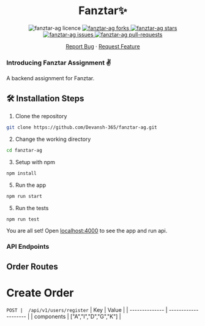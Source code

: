 <h1 align="center">Fanztar✨️</h1>

<p align="center">
<!-- <a href="https://github.com/Devansh-365/fanztar-ag/blob/master/LICENSE" target="blank"> -->
<img src="https://img.shields.io/github/license/Devansh-365/fanztar-ag?style=flat-square" alt="fanztar-ag licence" />
</a>
<a href="https://github.com/Devansh-365/fanztar-ag/fork" target="blank">
<img src="https://img.shields.io/github/forks/Devansh-365/fanztar-ag?style=flat-square" alt="fanztar-ag forks"/>
</a>
<a href="https://github.com/Devansh-365/fanztar-ag/stargazers" target="blank">
<img src="https://img.shields.io/github/stars/Devansh-365/fanztar-ag?style=flat-square" alt="fanztar-ag stars"/>
</a>
<a href="https://github.com/Devansh-365/fanztar-ag/issues" target="blank">
<img src="https://img.shields.io/github/issues/Devansh-365/fanztar-ag?style=flat-square" alt="fanztar-ag issues"/>
</a>
<a href="https://github.com/Devansh-365/fanztar-ag/pulls" target="blank">
<img src="https://img.shields.io/github/issues-pr/Devansh-365/fanztar-ag?style=flat-square" alt="fanztar-ag pull-requests"/>
</a>
</p>

<p align="center">
    <a href="https://github.com/Devansh-365/fanztar-ag/issues/new/choose">Report Bug</a>
    ·
    <a href="https://github.com/Devansh-365/fanztar-ag/issues/new/choose">Request Feature</a>
</p>

### Introducing Fanztar Assignment ✌️

A backend assignment for Fanztar.

## 🛠️ Installation Steps

1. Clone the repository

```bash
git clone https://github.com/Devansh-365/fanztar-ag.git
```

2. Change the working directory

```bash
cd fanztar-ag
```

3. Setup with npm

```bash
npm install
```

5. Run the app

```bash
npm run start
```

5. Run the tests

```bash
npm run test
```

You are all set! Open [localhost:4000](http://localhost:4000/) to see the app and run api.

### API Endpoints

## Order Routes

# Create Order

`POST |  /api/v1/users/register` 
| Key             | Value                 |
| --------------  | --------------------  |
| components      | ["A","I","D","G","K"] |

